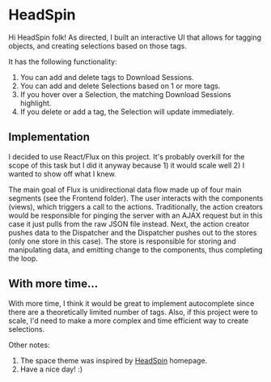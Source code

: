# HeadSpin

Hi HeadSpin folk! As directed, I built an interactive UI that allows for tagging objects, and creating 
selections based on those tags. 

It has the following functionality:
  1. You can add and delete tags to Download Sessions. 
  2. You can add and delete Selections based on 1 or more tags.
  3. If you hover over a Selection, the matching Download Sessions highlight. 
  4. If you delete or add a tag, the Selection will update immediately. 
  
## Implementation

I decided to use React/Flux on this project. It's probably overkill for the scope of this task but I did it anyway because 1) 
it would scale well 2) I wanted to show off what I knew. 

The main goal of Flux is unidirectional data flow made up of four main segments (see the Frontend folder). The user interacts with the components (views), which triggers a call to the actions. Traditionally, 
the action creators would be responsible for pinging the server with an AJAX request but in this case it just pulls from the raw JSON file instead. 
Next, the action creator pushes data to the Dispatcher and the Dispatcher pushes out to the stores (only one store in this case). The store
is responsible for storing and manipulating data, and emitting change to the components, thus completing the loop. 

## With more time...

With more time, I think it would be great to implement autocomplete since there are a theoretically limited number of tags. Also, 
if this project were to scale, I'd need to make a more complex and time efficient way to create selections. 

Other notes:

  1. The space theme was inspired by [HeadSpin](https://www.headspin.io) homepage.
  2. Have a nice day! :)

